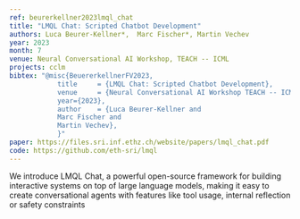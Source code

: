 ```yaml
---
ref: beurerkellner2023lmql_chat
title: "LMQL Chat: Scripted Chatbot Development"
authors: Luca Beurer-Kellner*,  Marc Fischer*, Martin Vechev
year: 2023
month: 7
venue: Neural Conversational AI Workshop, TEACH -- ICML 
projects: cclm
bibtex: "@misc{BeuererkellnerFV2023,
			title     = {LMQL Chat: Scripted Chatbot Development},
			venue     = {Neural Conversational AI Workshop TEACH -- ICML 2023},
			year={2023},
			author    = {Luca Beurer-Kellner and
      		Marc Fischer and
      		Martin Vechev},
			}"
paper: https://files.sri.inf.ethz.ch/website/papers/lmql_chat.pdf
code: https://github.com/eth-sri/lmql
---
```


We introduce LMQL Chat, a powerful open-source framework for building interactive systems on top of large language models, making it easy to create conversational agents with features like tool usage, internal reflection or safety constraints